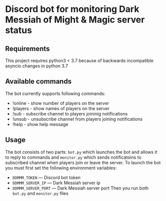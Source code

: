# Discord bot for monitoring Dark Messiah of Might & Magic server status

## Requirements
This project requires python3 < 3.7 because of backwards incompatible asyncio changes in python 3.7

## Available commands
The bot currently supports following commands:
* !online - show number of players on the server
* !players - show names of players on the server
* !sub - subscribe channel to players joininig notifications
* !unsub - unsubscribe channel from players joining notifications
* !help - show help message

## Usage
The bot consists of two parts: `bot.py` which launches the bot and allows it to reply to commands and `monitor.py` which sends notificatoins to subscribed channel when players join or leave the server.
To launch the bot you must first set the following environment variables:
* `DDMMM_TOKEN` — Discord bot token
* `DDMMM_SERVER_IP` — Dark Messiah server ip
* `DDMMM_SERVER_PORT` — Dark Messiah server port
Then you run both `bot.py` and `monitor.py` files
